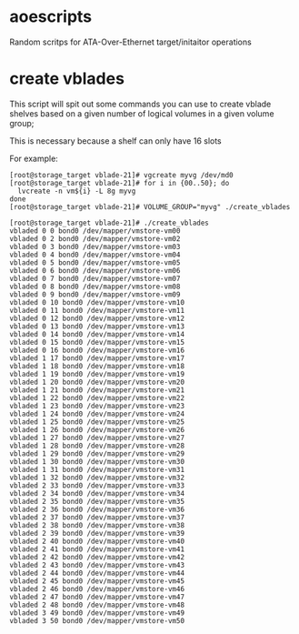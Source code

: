 aoescripts
==========

Random scritps for ATA-Over-Ethernet target/initaitor operations

create vblades
==============

This script will spit out some commands you can use to create 
vblade shelves based on a given number of logical volumes in a
given volume group;

This is necessary because a shelf can only have 16 slots

For example:

    [root@storage_target vblade-21]# vgcreate myvg /dev/md0
    [root@storage_target vblade-21]# for i in {00..50}; do
      lvcreate -n vm${i} -L 8g myvg
    done
    [root@storage_target vblade-21]# VOLUME_GROUP="myvg" ./create_vblades

    [root@storage_target vblade-21]# ./create_vblades 
    vbladed 0 0 bond0 /dev/mapper/vmstore-vm00
    vbladed 0 2 bond0 /dev/mapper/vmstore-vm02
    vbladed 0 3 bond0 /dev/mapper/vmstore-vm03
    vbladed 0 4 bond0 /dev/mapper/vmstore-vm04
    vbladed 0 5 bond0 /dev/mapper/vmstore-vm05
    vbladed 0 6 bond0 /dev/mapper/vmstore-vm06
    vbladed 0 7 bond0 /dev/mapper/vmstore-vm07
    vbladed 0 8 bond0 /dev/mapper/vmstore-vm08
    vbladed 0 9 bond0 /dev/mapper/vmstore-vm09
    vbladed 0 10 bond0 /dev/mapper/vmstore-vm10
    vbladed 0 11 bond0 /dev/mapper/vmstore-vm11
    vbladed 0 12 bond0 /dev/mapper/vmstore-vm12
    vbladed 0 13 bond0 /dev/mapper/vmstore-vm13
    vbladed 0 14 bond0 /dev/mapper/vmstore-vm14
    vbladed 0 15 bond0 /dev/mapper/vmstore-vm15
    vbladed 0 16 bond0 /dev/mapper/vmstore-vm16
    vbladed 1 17 bond0 /dev/mapper/vmstore-vm17
    vbladed 1 18 bond0 /dev/mapper/vmstore-vm18
    vbladed 1 19 bond0 /dev/mapper/vmstore-vm19
    vbladed 1 20 bond0 /dev/mapper/vmstore-vm20
    vbladed 1 21 bond0 /dev/mapper/vmstore-vm21
    vbladed 1 22 bond0 /dev/mapper/vmstore-vm22
    vbladed 1 23 bond0 /dev/mapper/vmstore-vm23
    vbladed 1 24 bond0 /dev/mapper/vmstore-vm24
    vbladed 1 25 bond0 /dev/mapper/vmstore-vm25
    vbladed 1 26 bond0 /dev/mapper/vmstore-vm26
    vbladed 1 27 bond0 /dev/mapper/vmstore-vm27
    vbladed 1 28 bond0 /dev/mapper/vmstore-vm28
    vbladed 1 29 bond0 /dev/mapper/vmstore-vm29
    vbladed 1 30 bond0 /dev/mapper/vmstore-vm30
    vbladed 1 31 bond0 /dev/mapper/vmstore-vm31
    vbladed 1 32 bond0 /dev/mapper/vmstore-vm32
    vbladed 2 33 bond0 /dev/mapper/vmstore-vm33
    vbladed 2 34 bond0 /dev/mapper/vmstore-vm34
    vbladed 2 35 bond0 /dev/mapper/vmstore-vm35
    vbladed 2 36 bond0 /dev/mapper/vmstore-vm36
    vbladed 2 37 bond0 /dev/mapper/vmstore-vm37
    vbladed 2 38 bond0 /dev/mapper/vmstore-vm38
    vbladed 2 39 bond0 /dev/mapper/vmstore-vm39
    vbladed 2 40 bond0 /dev/mapper/vmstore-vm40
    vbladed 2 41 bond0 /dev/mapper/vmstore-vm41
    vbladed 2 42 bond0 /dev/mapper/vmstore-vm42
    vbladed 2 43 bond0 /dev/mapper/vmstore-vm43
    vbladed 2 44 bond0 /dev/mapper/vmstore-vm44
    vbladed 2 45 bond0 /dev/mapper/vmstore-vm45
    vbladed 2 46 bond0 /dev/mapper/vmstore-vm46
    vbladed 2 47 bond0 /dev/mapper/vmstore-vm47
    vbladed 2 48 bond0 /dev/mapper/vmstore-vm48
    vbladed 3 49 bond0 /dev/mapper/vmstore-vm49
    vbladed 3 50 bond0 /dev/mapper/vmstore-vm50


